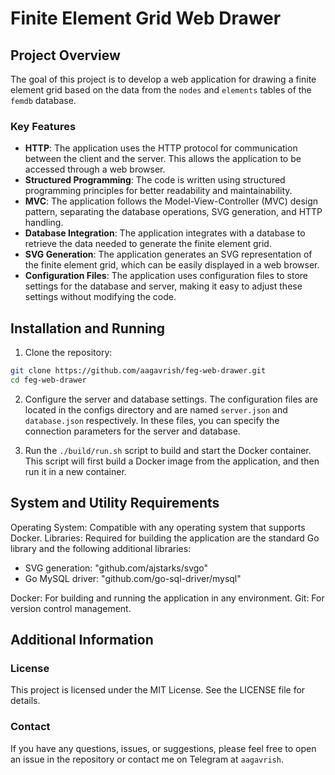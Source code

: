 # Finite Element Grid Web Drawer

## Project Overview
The goal of this project is to develop a web application for drawing a finite element grid based on the data from the `nodes` and `elements` tables of the `femdb` database.

### Key Features
- **HTTP**: The application uses the HTTP protocol for communication between the client and the server. This allows the application to be accessed through a web browser.
- **Structured Programming**: The code is written using structured programming principles for better readability and maintainability.
- **MVC**: The application follows the Model-View-Controller (MVC) design pattern, separating the database operations, SVG generation, and HTTP handling.
- **Database Integration**: The application integrates with a database to retrieve the data needed to generate the finite element grid.
- **SVG Generation**: The application generates an SVG representation of the finite element grid, which can be easily displayed in a web browser.
- **Configuration Files**: The application uses configuration files to store settings for the database and server, making it easy to adjust these settings without modifying the code.

## Installation and Running
1. Clone the repository:
```bash
git clone https://github.com/aagavrish/feg-web-drawer.git
cd feg-web-drawer
```

2. Configure the server and database settings. The configuration files are located in the configs directory and are named `server.json` and `database.json` respectively. In these files, you can specify the connection parameters for the server and database.

3. Run the `./build/run.sh` script to build and start the Docker container. This script will first build a Docker image from the application, and then run it in a new container.

## System and Utility Requirements
Operating System: Compatible with any operating system that supports Docker.
Libraries: Required for building the application are the standard Go library and the following additional libraries:
- SVG generation: "github.com/ajstarks/svgo"
- Go MySQL driver: "github.com/go-sql-driver/mysql"

Docker: For building and running the application in any environment.
Git: For version control management.

## Additional Information

### License

This project is licensed under the MIT License. See the LICENSE file for details.

### Contact

If you have any questions, issues, or suggestions, please feel free to open an issue in the repository or contact me on Telegram at `aagavrish`.